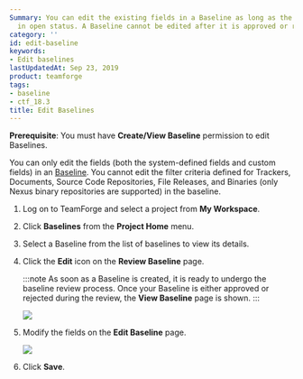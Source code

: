 ```yaml
---
Summary: You can edit the existing fields in a Baseline as long as the Baseline is
  in open status. A Baseline cannot be edited after it is approved or rejected.
category: ''
id: edit-baseline
keywords:
- Edit baselines
lastUpdatedAt: Sep 23, 2019
product: teamforge
tags:
- baseline
- ctf_18.3
title: Edit Baselines
---
```



**Prerequisite**: You must have **Create/View Baseline** permission to edit Baselines.

You can only edit the fields (both the system-defined fields and custom fields) in an <a href="#" data-toggle="tooltip" data-original-title="VAR::glossary.baseline}}">Baseline</a>. You cannot edit the filter criteria defined for Trackers, Documents, Source Code Repositories, File Releases, and Binaries (only Nexus binary repositories are supported) in the baseline.

1. Log on to TeamForge and select a project from **My Workspace**.

2. Click **Baselines** from the **Project Home** menu. 

3. Select a Baseline from the list of baselines to view its details.

4. Click the **Edit** icon on the **Review Baseline** page.

   :::note
   As soon as a Baseline is created, it is ready to undergo the baseline review process. Once your Baseline is either approved or rejected during the review, the **View Baseline** page is shown.
   :::

   ![](/docs/assets/images/edit-baseline-1.png)

1. Modify the fields on the **Edit Baseline** page.

   ![](/docs/assets/images/edit-baseline.png)

2. Click **Save**.



